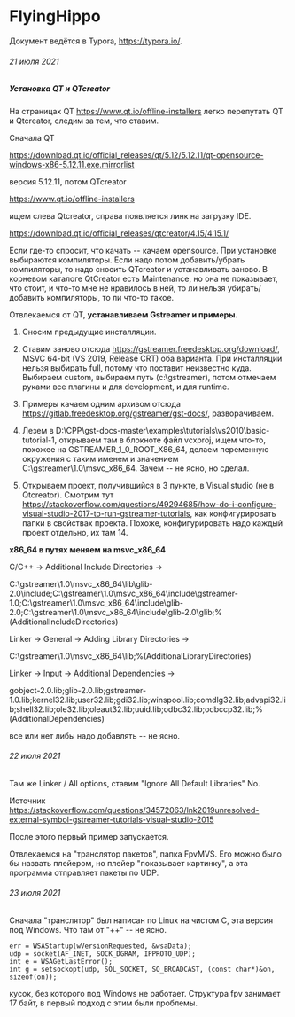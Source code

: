 # FlyingHippo
Документ ведётся в Typora, https://typora.io/.

###### 21 июля 2021

##### <b>Установка QT и QTcreator</b>

На страницах QT https://www.qt.io/offline-installers легко перепутать QT и Qtcreator, следим за тем, что ставим.

Сначала QT

https://download.qt.io/official_releases/qt/5.12/5.12.11/qt-opensource-windows-x86-5.12.11.exe.mirrorlist

версия 5.12.11, потом QTcreator

https://www.qt.io/offline-installers

ищем слева Qtcreator, справа появляется линк на загрузку IDE.

https://download.qt.io/official_releases/qtcreator/4.15/4.15.1/

Если где-то спросит, что качать -- качаем opensource. При установке выбираются компиляторы. Если надо потом добавить/убрать компиляторы, то надо сносить QTcreator и устанавливать заново. В корневом каталоге QtCreator есть Maintenance, но она не показывает, что стоит, и что-то мне не нравилось в ней, то ли нельзя убирать/добавить компиляторы, то ли что-то такое.

Отвлекаемся от QT, <b>устанавливаем Gstreamer и примеры.</b></br>
1. Сносим предыдущие инсталляции.</br>

2. Ставим заново отсюда https://gstreamer.freedesktop.org/download/, MSVC 64-bit (VS 2019, Release CRT) оба варианта. При инсталляции нельзя выбирать full, потому что поставит неизвестно куда. Выбираем custom, выбираем путь (c:\gstreamer), потом отмечаем руками все плагины и для development, и для runtime.

3. Примеры качаем одним архивом отсюда https://gitlab.freedesktop.org/gstreamer/gst-docs/, разворачиваем.

4. Лезем в D:\CPP\gst-docs-master\examples\tutorials\vs2010\basic-tutorial-1, открываем там в блокноте файл vcxproj, ищем что-то, похожее на GSTREAMER_1_0_ROOT_X86_64, делаем переменную окружения с таким именем и значением C:\gstreamer\1.0\msvc_x86_64\. Зачем -- не ясно, но сделал.

5. Открываем проект, получивщийся в 3 пункте, в Visual studio (не в Qtcreator). Смотрим тут https://stackoverflow.com/questions/49294685/how-do-i-configure-visual-studio-2017-to-run-gstreamer-tutorials, как конфигурировать папки в свойствах проекта. Похоже, конфигурировать надо каждый проект отдельно, их там 14.

  <b>x86_64 в путях меняем на msvc_x86_64</b>

  C/C++ -> Additional Include Directories ->

  C:\gstreamer\1.0\msvc_x86_64\lib\glib-2.0\include;C:\gstreamer\1.0\msvc_x86_64\include\gstreamer-1.0;C:\gstreamer\1.0\msvc_x86_64\include\glib-2.0\;C:\gstreamer\1.0\msvc_x86_64\include\glib-2.0\glib;%(AdditionalIncludeDirectories)

  Linker -> General -> Adding Library Directories ->

  C:\gstreamer\1.0\msvc_x86_64\lib;%(AdditionalLibraryDirectories)

  Linker -> Input -> Additional Dependencies ->

  gobject-2.0.lib;glib-2.0.lib;gstreamer-1.0.lib;kernel32.lib;user32.lib;gdi32.lib;winspool.lib;comdlg32.lib;advapi32.lib;shell32.lib;ole32.lib;oleaut32.lib;uuid.lib;odbc32.lib;odbccp32.lib;%(AdditionalDependencies)

  все или нет либы надо добавлять -- не ясно.

###### 22 июля 2021

Там же Linker / All options, ставим "Ignore All Default Libraries" No.

Источник https://stackoverflow.com/questions/34572063/lnk2019unresolved-external-symbol-gstreamer-tutorials-visual-studio-2015

После этого первый пример запускается.

Отвлекаемся на "транслятор пакетов", папка FpvMVS. Его можно было бы назвать плейером, но плейер "показывает картинку", а эта программа отправляет пакеты по UDP.

###### 23 июля 2021

Сначала "транслятор" был написан по Linux на чистом С, эта версия под Windows. Что там от "++" -- не ясно.

```
err = WSAStartup(wVersionRequested, &wsaData);
udp = socket(AF_INET, SOCK_DGRAM, IPPROTO_UDP);
int e = WSAGetLastError();
int g = setsockopt(udp, SOL_SOCKET, SO_BROADCAST, (const char*)&on, sizeof(on));
```
кусок, без которого под Windows не работает. Структура fpv занимает 17 байт, в первый подход с этим были проблемы.
